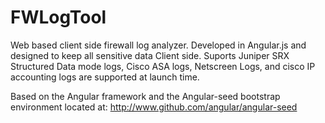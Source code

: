# FWLogTool
Web based client side firewall log analyzer. Developed in Angular.js and designed to keep all sensitive data Client side. Suports Juniper SRX Structured Data mode logs, Cisco ASA logs, Netscreen Logs, and cisco IP accounting logs are supported at launch time.

Based on the Angular framework and the Angular-seed bootstrap environment located at: http://www.github.com/angular/angular-seed
